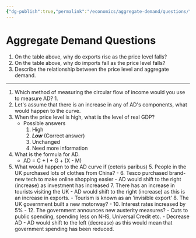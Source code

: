 ```yaml
---
{"dg-publish":true,"permalink":"/economics/aggregate-demand/questions/","dgHomeLink":true,"dgPassFrontmatter":false}
---
```



# Aggregate Demand Questions
1. On the table above, why do exports rise as the price level falls?
2. On the table above, why do imports fall as the price level falls?
3. Describe the relationship between the price level and aggregate demand.
---
1. Which method of measuring the circular flow of income would you use to measure AD?
	1. 
2. Let's assume that there is an increase in any of AD's components, what would happen to the curve.
3. When the price level is high, what is the level of real GDP?
	- Possible answers
		1. High
		2. ***Low*** (Correct answer)
		3. Unchanged
		4. Need more information
4. What is the formula for AD.
	- AD = C + I + G + (X - M)
5. What would happen to the AD curve if (ceteris paribus)
	5. People in the UK purchased lots of clothes from China?
		- 
	6. Tesco purchased brand-new tech to make online shopping easier
		- AD would shift to the right (increase) as investment has increased
	7. There has an increase in tourists visiting the UK
		- AD would shift to the right (increase) as this is an increase in exports.
		- Tourism is known as an 'invisible export'
	8. The UK government built a new motorway?
		- 
	10. Interest rates increased by 5%
		- 
	12. The government announces new austerity measures?
		- Cuts to public spending, spending less on NHS, Universal Credit etc.
		- Decrease AD
		- AD would shift to the left (decrease) as this would mean that government spending has been reduced.
